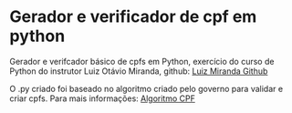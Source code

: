 # Gerador e verificador de cpf em python
 Gerador e verifcador básico de cpfs em Python, exercício do curso de Python do instrutor Luiz Otávio Miranda, github: [Luiz Miranda Github](https://github.com/luizomf)

O .py criado foi baseado no algoritmo criado pelo governo para validar e criar cpfs. Para mais informações: [Algoritmo CPF](https://www.macoratti.net/alg_cpf.html)
